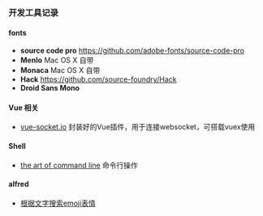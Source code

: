 ###  开发工具记录

#### fonts

+ **source code pro** https://github.com/adobe-fonts/source-code-pro
+ **Menlo** Mac OS X 自带
+ **Monaca** Mac OS X 自带
+ **Hack** https://github.com/source-foundry/Hack
+ **Droid Sans Mono**



#### Vue 相关

+ [vue-socket.io](https://github.com/MetinSeylan/Vue-Socket.io) 封装好的Vue插件，用于连接websocket，可搭载vuex使用



#### Shell

+ [the art of command line](https://github.com/jlevy/the-art-of-command-line) 命令行操作


#### alfred

+ [根据文字搜索emoji表情](https://github.com/sindresorhus/alfred-emoj)
